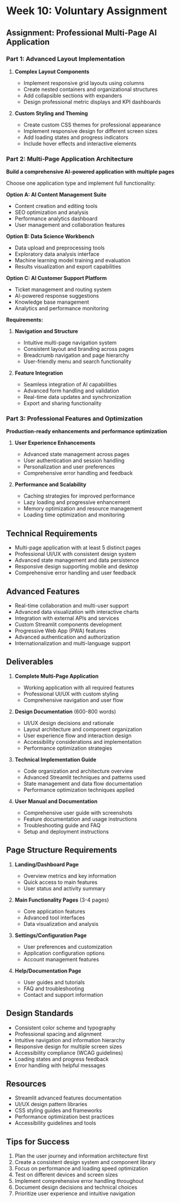 # Week 10: Voluntary Assignment

## Assignment: Professional Multi-Page AI Application

### Part 1: Advanced Layout Implementation

1. **Complex Layout Components**
   - Implement responsive grid layouts using columns
   - Create nested containers and organizational structures
   - Add collapsible sections with expanders
   - Design professional metric displays and KPI dashboards

2. **Custom Styling and Theming**
   - Create custom CSS themes for professional appearance
   - Implement responsive design for different screen sizes
   - Add loading states and progress indicators
   - Include hover effects and interactive elements

### Part 2: Multi-Page Application Architecture
**Build a comprehensive AI-powered application with multiple pages**

Choose one application type and implement full functionality:

**Option A: AI Content Management Suite**
- Content creation and editing tools
- SEO optimization and analysis
- Performance analytics dashboard
- User management and collaboration features

**Option B: Data Science Workbench**
- Data upload and preprocessing tools
- Exploratory data analysis interface
- Machine learning model training and evaluation
- Results visualization and export capabilities

**Option C: AI Customer Support Platform**
- Ticket management and routing system
- AI-powered response suggestions
- Knowledge base management
- Analytics and performance monitoring

**Requirements:**
1. **Navigation and Structure**
   - Intuitive multi-page navigation system
   - Consistent layout and branding across pages
   - Breadcrumb navigation and page hierarchy
   - User-friendly menu and search functionality

2. **Feature Integration**
   - Seamless integration of AI capabilities
   - Advanced form handling and validation
   - Real-time data updates and synchronization
   - Export and sharing functionality

### Part 3: Professional Features and Optimization
**Production-ready enhancements and performance optimization**

1. **User Experience Enhancements**
   - Advanced state management across pages
   - User authentication and session handling
   - Personalization and user preferences
   - Comprehensive error handling and feedback

2. **Performance and Scalability**
   - Caching strategies for improved performance
   - Lazy loading and progressive enhancement
   - Memory optimization and resource management
   - Loading time optimization and monitoring

## Technical Requirements
- Multi-page application with at least 5 distinct pages
- Professional UI/UX with consistent design system
- Advanced state management and data persistence
- Responsive design supporting mobile and desktop
- Comprehensive error handling and user feedback

## Advanced Features
- Real-time collaboration and multi-user support
- Advanced data visualization with interactive charts
- Integration with external APIs and services
- Custom Streamlit components development
- Progressive Web App (PWA) features
- Advanced authentication and authorization
- Internationalization and multi-language support

## Deliverables
1. **Complete Multi-Page Application**
   - Working application with all required features
   - Professional UI/UX with custom styling
   - Comprehensive navigation and user flow

2. **Design Documentation** (600-800 words)
   - UI/UX design decisions and rationale
   - Layout architecture and component organization
   - User experience flow and interaction design
   - Accessibility considerations and implementation
   - Performance optimization strategies

3. **Technical Implementation Guide**
   - Code organization and architecture overview
   - Advanced Streamlit techniques and patterns used
   - State management and data flow documentation
   - Performance optimization techniques applied

4. **User Manual and Documentation**
   - Comprehensive user guide with screenshots
   - Feature documentation and usage instructions
   - Troubleshooting guide and FAQ
   - Setup and deployment instructions

## Page Structure Requirements
1. **Landing/Dashboard Page**
   - Overview metrics and key information
   - Quick access to main features
   - User status and activity summary

2. **Main Functionality Pages** (3-4 pages)
   - Core application features
   - Advanced tool interfaces
   - Data visualization and analysis

3. **Settings/Configuration Page**
   - User preferences and customization
   - Application configuration options
   - Account management features

4. **Help/Documentation Page**
   - User guides and tutorials
   - FAQ and troubleshooting
   - Contact and support information

## Design Standards
- Consistent color scheme and typography
- Professional spacing and alignment
- Intuitive navigation and information hierarchy
- Responsive design for multiple screen sizes
- Accessibility compliance (WCAG guidelines)
- Loading states and progress feedback
- Error handling with helpful messages

## Resources
- Streamlit advanced features documentation
- UI/UX design pattern libraries
- CSS styling guides and frameworks
- Performance optimization best practices
- Accessibility guidelines and tools

## Tips for Success
1. Plan the user journey and information architecture first
2. Create a consistent design system and component library
3. Focus on performance and loading speed optimization
4. Test on different devices and screen sizes
5. Implement comprehensive error handling throughout
6. Document design decisions and technical choices
7. Prioritize user experience and intuitive navigation 